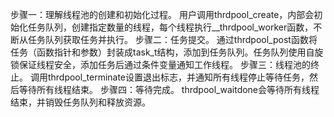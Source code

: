 步骤一：理解线程池的创建和初始化过程。
用户调用thrdpool_create，内部会初始化任务队列，创建指定数量的线程，每个线程执行__thrdpool_worker函数，不断从任务队列获取任务并执行。
步骤二：任务提交。
通过thrdpool_post函数将任务（函数指针和参数）封装成task_t结构，添加到任务队列。任务队列使用自旋锁保证线程安全，添加任务后通过条件变量通知工作线程。
步骤三：线程池的终止。
调用thrdpool_terminate设置退出标志，并通知所有线程停止等待任务，然后等待所有线程结束。
步骤四：等待完成。
thrdpool_waitdone会等待所有线程结束，并销毁任务队列和释放资源。